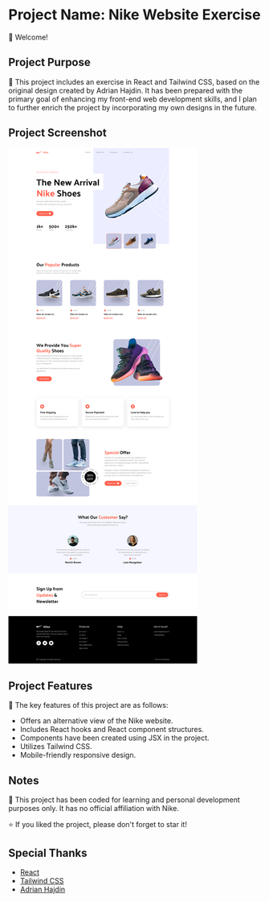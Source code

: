 # Project Name: Nike Website Exercise

👋 Welcome!

## Project Purpose

👟 This project includes an exercise in React and Tailwind CSS, based on the original design created by Adrian Hajdin. It has been prepared with the primary goal of enhancing my front-end web development skills, and I plan to further enrich the project by incorporating my own designs in the future.

## Project Screenshot

![Website Screenshot](https://github.com/yavuzkarakus/nikeWebsiteExercise/blob/master/nike-website-exercise-full-page.png)

## Project Features

🚀 The key features of this project are as follows:
- Offers an alternative view of the Nike website.
- Includes React hooks and React component structures.
- Components have been created using JSX in the project.
- Utilizes Tailwind CSS.
- Mobile-friendly responsive design.

## Notes

📝 This project has been coded for learning and personal development purposes only. It has no official affiliation with Nike.

⭐ If you liked the project, please don't forget to star it!

## Special Thanks

- [React](https://reactjs.org/)
- [Tailwind CSS](https://tailwindcss.com/)
- [Adrian Hajdin](https://github.com/adrianhajdin)
